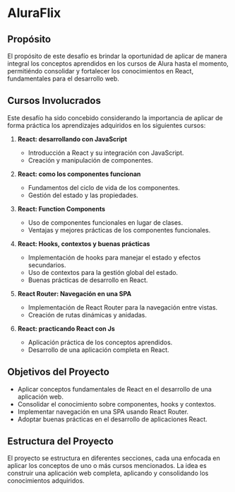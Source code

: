 # AluraFlix

## Propósito

El propósito de este desafío es brindar la oportunidad de aplicar de manera integral los conceptos aprendidos en los cursos de Alura hasta el momento, permitiéndo consolidar y fortalecer los conocimientos en React, fundamentales para el desarrollo web.

## Cursos Involucrados

Este desafío ha sido concebido considerando la importancia de aplicar de forma práctica los aprendizajes adquiridos en los siguientes cursos:

1. **React: desarrollando con JavaScript**
   - Introducción a React y su integración con JavaScript.
   - Creación y manipulación de componentes.

2. **React: como los componentes funcionan**
   - Fundamentos del ciclo de vida de los componentes.
   - Gestión del estado y las propiedades.

3. **React: Function Components**
   - Uso de componentes funcionales en lugar de clases.
   - Ventajas y mejores prácticas de los componentes funcionales.

4. **React: Hooks, contextos y buenas prácticas**
   - Implementación de hooks para manejar el estado y efectos secundarios.
   - Uso de contextos para la gestión global del estado.
   - Buenas prácticas de desarrollo en React.

5. **React Router: Navegación en una SPA**
   - Implementación de React Router para la navegación entre vistas.
   - Creación de rutas dinámicas y anidadas.

6. **React: practicando React con Js**
   - Aplicación práctica de los conceptos aprendidos.
   - Desarrollo de una aplicación completa en React.

## Objetivos del Proyecto

- Aplicar conceptos fundamentales de React en el desarrollo de una aplicación web.
- Consolidar el conocimiento sobre componentes, hooks y contextos.
- Implementar navegación en una SPA usando React Router.
- Adoptar buenas prácticas en el desarrollo de aplicaciones React.


## Estructura del Proyecto

El proyecto se estructura en diferentes secciones, cada una enfocada en aplicar los conceptos de uno o más cursos mencionados. La idea es construir una aplicación web completa, aplicando y consolidando los conocimientos adquiridos.




